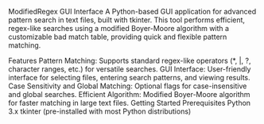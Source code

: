 ModifiedRegex GUI Interface
A Python-based GUI application for advanced pattern search in text files, built with tkinter. This tool performs efficient, regex-like searches using a modified Boyer-Moore algorithm with a customizable bad match table, providing quick and flexible pattern matching.

Features
Pattern Matching: Supports standard regex-like operators (*, |, ?, character ranges, etc.) for versatile searches.
GUI Interface: User-friendly interface for selecting files, entering search patterns, and viewing results.
Case Sensitivity and Global Matching: Optional flags for case-insensitive and global searches.
Efficient Algorithm: Modified Boyer-Moore algorithm for faster matching in large text files.
Getting Started
Prerequisites
Python 3.x
tkinter (pre-installed with most Python distributions)
